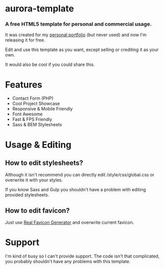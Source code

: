 aurora-template
===============

### A free HTML5 template for personal and commercial usage.

It was created for my [personal portfolio](http://serafin.io/?utm_source=Aurora-Template&utm_medium=GitHub-Readme&utm_campaign=Freebie) (but never used) and now I'm releasing it for free.

Edit and use this template as you want, except selling or crediting it as your own.


It would also be cool if you could share this.




# Features

- Contact Form (PHP)
- Cool Project Showcase
- Responsive & Mobile Friendly
- Font Awesome
- Fast & FPS Friendly
- Sass & BEM Stylesheets



# Usage & Editing



## How to edit stylesheets?

Although it isn't recommend you can directly edit /style/css/global.css or overwrite it with your styles.

If you know Sass and Gulp you shouldn't have a problem with editing provided stylesheets.

## How to edit favicon?

Just use [Real Favicon Generator](http://realfavicongenerator.net/) and overwrite current favicon.

# Support

I'm kind of busy so I can't provide support. The code isn't that complicated, you probably shouldn't have any problems with this template.
